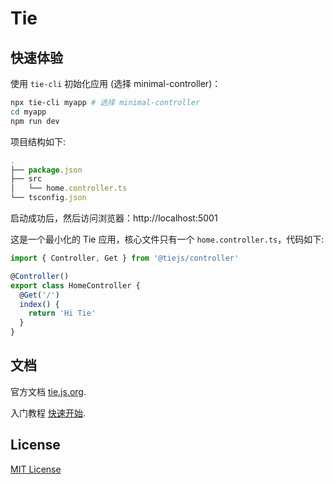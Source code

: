 
# Tie

## 快速体验

使用 `tie-cli` 初始化应用 (选择 minimal-controller)：

```bash
npx tie-cli myapp # 选择 minimal-controller
cd myapp
npm run dev
```

项目结构如下:

```js
.
├── package.json
├── src
│   └── home.controller.ts
└── tsconfig.json
```

启动成功后，然后访问浏览器：http://localhost:5001

这是一个最小化的 Tie 应用，核心文件只有一个 `home.controller.ts`，代码如下:


```js
import { Controller, Get } from '@tiejs/controller'

@Controller()
export class HomeController {
  @Get('/')
  index() {
    return 'Hi Tie'
  }
}
```

## 文档

官方文档 [tie.js.org](https://tie.js.org/).

入门教程 [快速开始](https://tie.js.org/docs/intro/quick-start).

## License

[MIT License](https://github.com/tie-team/tie/blob/master/LICENSE)
